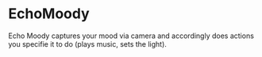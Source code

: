 # EchoMoody
Echo Moody captures your mood via camera and accordingly does actions you specifie it to do (plays music, sets the light).

